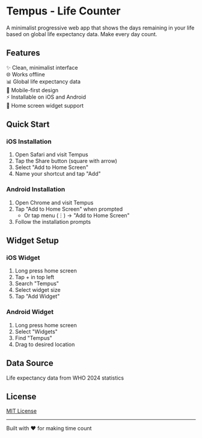 # Tempus - Life Counter

A minimalist progressive web app that shows the days remaining in your life based on global life expectancy data. Make every day count.

## Features

✨ Clean, minimalist interface  
🌐 Works offline  
📊 Global life expectancy data  
📱 Mobile-first design  
⚡ Installable on iOS and Android  
🎯 Home screen widget support

## Quick Start

### iOS Installation
1. Open Safari and visit Tempus
2. Tap the Share button (square with arrow)
3. Select "Add to Home Screen"
4. Name your shortcut and tap "Add"

### Android Installation
1. Open Chrome and visit Tempus
2. Tap "Add to Home Screen" when prompted
   - Or tap menu (⋮) → "Add to Home Screen"
3. Follow the installation prompts

## Widget Setup

### iOS Widget
1. Long press home screen
2. Tap + in top left
3. Search "Tempus"
4. Select widget size
5. Tap "Add Widget"

### Android Widget
1. Long press home screen
2. Select "Widgets"
3. Find "Tempus"
4. Drag to desired location

## Data Source
Life expectancy data from WHO 2024 statistics

## License
[MIT License](LICENSE)

---
Built with ❤️ for making time count
